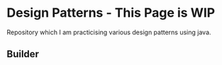 Design Patterns - This Page is WIP
===========================
Repository which I am practicising various design patterns using java.

## Builder